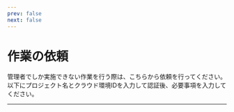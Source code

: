 ```yaml
---
prev: false
next: false
---
```


# 作業の依頼

管理者でしか実施できない作業を行う際は、こちらから依頼を行ってください。
以下にプロジェクト名とクラウド環境IDを入力して認証後、必要事項を入力してください。

---
<br>
<FormCreateTicket/>